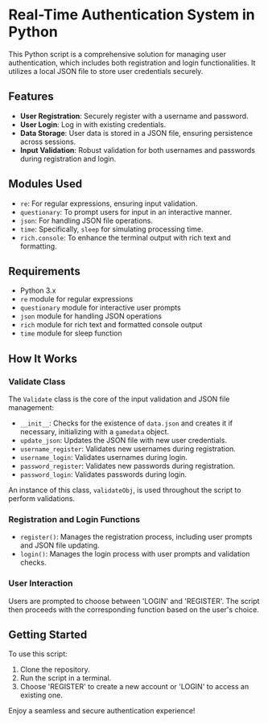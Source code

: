 # Real-Time Authentication System in Python

This Python script is a comprehensive solution for managing user authentication, which includes both registration and login functionalities. It utilizes a local JSON file to store user credentials securely.

## Features

- **User Registration**: Securely register with a username and password.
- **User Login**: Log in with existing credentials.
- **Data Storage**: User data is stored in a JSON file, ensuring persistence across sessions.
- **Input Validation**: Robust validation for both usernames and passwords during registration and login.

## Modules Used

- `re`: For regular expressions, ensuring input validation.
- `questionary`: To prompt users for input in an interactive manner.
- `json`: For handling JSON file operations.
- `time`: Specifically, `sleep` for simulating processing time.
- `rich.console`: To enhance the terminal output with rich text and formatting.

## Requirements

- Python 3.x
- `re` module for regular expressions
- `questionary` module for interactive user prompts
- `json` module for handling JSON operations
- `rich` module for rich text and formatted console output
- `time` module for sleep function

## How It Works

### Validate Class

The `Validate` class is the core of the input validation and JSON file management:

- `__init__`: Checks for the existence of `data.json` and creates it if necessary, initializing with a `gamedata` object.
- `update_json`: Updates the JSON file with new user credentials.
- `username_register`: Validates new usernames during registration.
- `username_login`: Validates usernames during login.
- `password_register`: Validates new passwords during registration.
- `password_login`: Validates passwords during login.

An instance of this class, `validateObj`, is used throughout the script to perform validations.

### Registration and Login Functions

- `register()`: Manages the registration process, including user prompts and JSON file updating.
- `login()`: Manages the login process with user prompts and validation checks.

### User Interaction

Users are prompted to choose between 'LOGIN' and 'REGISTER'. The script then proceeds with the corresponding function based on the user's choice.

## Getting Started

To use this script:

1. Clone the repository.
2. Run the script in a terminal.
3. Choose 'REGISTER' to create a new account or 'LOGIN' to access an existing one.

Enjoy a seamless and secure authentication experience!